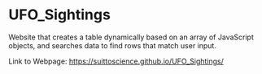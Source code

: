 # UFO_Sightings

Website that creates a table dynamically based on an array of JavaScript objects, and searches data to find rows that match user input.

Link to Webpage: 
https://suittoscience.github.io/UFO_Sightings/
